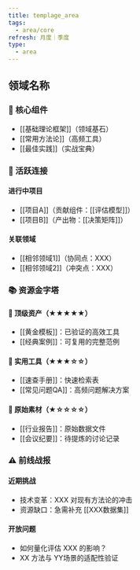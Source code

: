 ```yaml
---
title: templage_area
tags:
  - area/core
refresh: 月度｜季度
type:
  - area
---
```


## 领域名称

### 🧱 核心组件

- [[基础理论框架]]（领域基石）
- [[常用方法论]]（高频工具）
- [[最佳实践]]（实战宝典）

### 🔄 活跃连接

#### 进行中项目

- [[项目A]]（贡献组件：[[评估模型]]）
- [[项目B]]（产出物：[[决策矩阵]]）

#### 关联领域

- [[相邻领域1]]（协同点：XXX）
- [[相邻领域2]]（冲突点：XXX）

### 📚 资源金字塔

#### 🌟 顶级资产（★★★★★）

- [[黄金模板]]：已验证的高效工具
- [[经典案例]]：可复用的完整范例

#### 💼 实用工具（★★★☆☆）

- [[速查手册]]：快速检索表
- [[常见问题QA]]：高频问题解决方案

#### 🧩 原始素材（★☆☆☆☆）

- [[行业报告]]：原始数据文件
- [[会议纪要]]：待提炼的讨论记录

### ⚠️ 前线战报

#### 近期挑战

- 技术变革：XXX 对现有方法论的冲击
- 资源缺口：急需补充 [[XXX数据集]]

#### 开放问题

- 如何量化评估 XXX 的影响？
- XX 方法与 YY场景的适配性验证